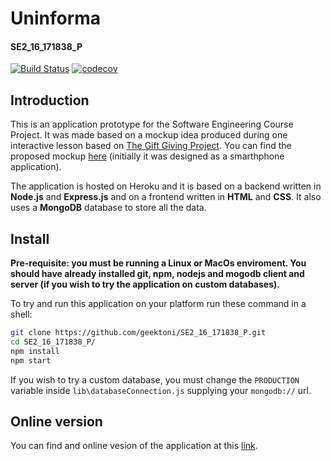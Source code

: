 # Uninforma 
#### SE2_16_171838_P
[![Build Status](https://travis-ci.org/geektoni/SE2_16_171838_P.svg?branch=staging)](https://travis-ci.org/geektoni/SE2_16_171838_P)
[![codecov](https://codecov.io/gh/geektoni/SE2_16_171838_P/branch/master/graph/badge.svg)](https://codecov.io/gh/geektoni/SE2_16_171838_P)

## Introduction

This is an application prototype for the Software Engineering Course Project. It was made based on a mockup idea produced during one interactive lesson based on [The Gift Giving Project](https://dschool.stanford.edu/groups/designresources/wiki/ed894/The_GiftGiving_Project.html). You can find the proposed mockup [here](https://drive.google.com/file/d/0B8Hfs7DpCPvHWHJKeHFtOWFDM2M/view) (initially it was designed as a smarthphone application).

The application is hosted on Heroku and it is based on a backend written in **Node.js** and **Express.js** and on a frontend written in **HTML** and **CSS**. It also uses a **MongoDB** database to store all the data. 

## Install
**Pre-requisite: you must be running a Linux or MacOs enviroment. You should have already installed git, npm, nodejs and mogodb client and server (if you wish to try the application on custom databases).**

To try and run this application on your platform run these command in a shell:
```bash
git clone https://github.com/geektoni/SE2_16_171838_P.git
cd SE2_16_171838_P/
npm install
npm start
```
If you wish to try a custom database, you must change the ```PRODUCTION``` variable inside ```lib\databaseConnection.js``` supplying your ```mongodb://``` url. 

## Online version

You can find and online vesion of the application at this [link](https://se2-16-171838-p-production.herokuapp.com/).
